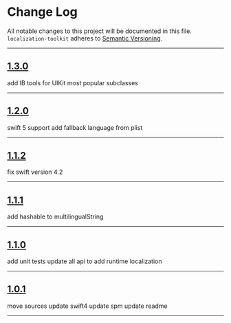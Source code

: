 # Change Log

All notable changes to this project will be documented in this file.
`localization-toolkit` adheres to [Semantic Versioning](http://semver.org/).

---

## [1.3.0](https://github.com/Digipolitan/localization-toolkit/releases/tag/v1.3.0)

add IB tools for UIKit most popular subclasses

---

## [1.2.0](https://github.com/Digipolitan/localization-toolkit/releases/tag/v1.2.0)

swift 5 support
add fallback language from plist

---

## [1.1.2](https://github.com/Digipolitan/localization-toolkit/releases/tag/v1.1.2)

fix swift version 4.2

---

## [1.1.1](https://github.com/Digipolitan/localization-toolkit/releases/tag/v1.1.1)

add hashable to multilingualString

---

## [1.1.0](https://github.com/Digipolitan/localization-toolkit/releases/tag/v1.1.0)

add unit tests
update all api to add runtime localization

---

## [1.0.1](https://github.com/Digipolitan/localization-toolkit/releases/tag/v1.0.1)

move sources
update swift4
update spm
update readme

---
